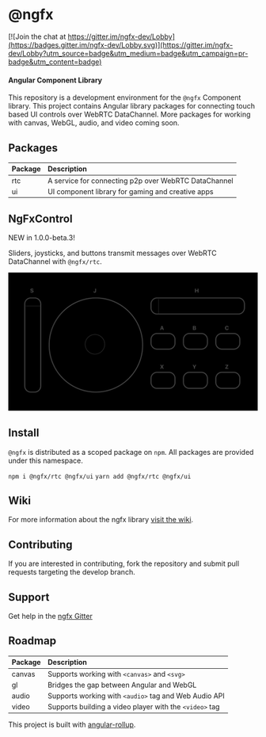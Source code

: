 # @ngfx

[![Join the chat at https://gitter.im/ngfx-dev/Lobby](https://badges.gitter.im/ngfx-dev/Lobby.svg)](https://gitter.im/ngfx-dev/Lobby?utm_source=badge&utm_medium=badge&utm_campaign=pr-badge&utm_content=badge)

#### Angular Component Library

This repository is a development environment for the `@ngfx` Component library. This project contains Angular library packages for connecting touch based UI controls over WebRTC DataChannel. More packages for working with canvas, WebGL, audio, and video coming soon.

## Packages

| Package | Description                                          |
| ------- | :--------------------------------------------------- |
| rtc     | A service for connecting p2p over WebRTC DataChannel |
| ui      | UI component library for gaming and creative apps    |

## NgFxControl

NEW in 1.0.0-beta.3!

Sliders, joysticks, and buttons transmit messages over WebRTC DataChannel with `@ngfx/rtc`.

![Example of UI Controller built with @ngfx/ui](assets/ui-controls.png)

## Install

`@ngfx` is distributed as a scoped package on `npm`. All packages are provided under this namespace.

`npm i @ngfx/rtc @ngfx/ui`
`yarn add @ngfx/rtc @ngfx/ui`

## Wiki

For more information about the ngfx library [visit the wiki](https://github.com/steveblue/ngfx/wiki/@ngfx).

## Contributing

If you are interested in contributing, fork the repository and submit pull requests targeting the develop branch.

## Support

Get help in the [ngfx Gitter](https://gitter.im/ngfx-dev/Lobby?utm_source=share-link&utm_medium=link&utm_campaign=share-link)

## Roadmap

| Package | Description                                             |
| ------- | :------------------------------------------------------ |
| canvas  | Supports working with `<canvas>` and `<svg>`            |
| gl      | Bridges the gap between Angular and WebGL               |
| audio   | Supports working with `<audio>` tag and Web Audio API   |
| video   | Supports building a video player with the `<video>` tag |

This project is built with [angular-rollup](https://github.com/steveblue/angular2-rollup#readme).
